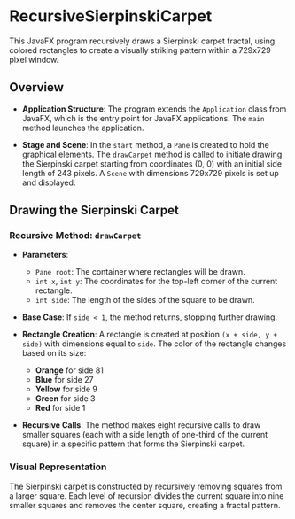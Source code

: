 # RecursiveSierpinskiCarpet
This JavaFX program recursively draws a Sierpinski carpet fractal, using colored rectangles to create a visually striking pattern within a 729x729 pixel window.

## Overview

- **Application Structure**: The program extends the `Application` class from JavaFX, which is the entry point for JavaFX applications. The `main` method launches the application.
  
- **Stage and Scene**: In the `start` method, a `Pane` is created to hold the graphical elements. The `drawCarpet` method is called to initiate drawing the Sierpinski carpet starting from coordinates (0, 0) with an initial side length of 243 pixels. A `Scene` with dimensions 729x729 pixels is set up and displayed.

## Drawing the Sierpinski Carpet

### Recursive Method: `drawCarpet`

- **Parameters**:
  - `Pane root`: The container where rectangles will be drawn.
  - `int x`, `int y`: The coordinates for the top-left corner of the current rectangle.
  - `int side`: The length of the sides of the square to be drawn.

- **Base Case**: If `side < 1`, the method returns, stopping further drawing.

- **Rectangle Creation**: A rectangle is created at position `(x + side, y + side)` with dimensions equal to `side`. The color of the rectangle changes based on its size:
  - **Orange** for side 81
  - **Blue** for side 27
  - **Yellow** for side 9
  - **Green** for side 3
  - **Red** for side 1

- **Recursive Calls**: The method makes eight recursive calls to draw smaller squares (each with a side length of one-third of the current square) in a specific pattern that forms the Sierpinski carpet.

### Visual Representation

The Sierpinski carpet is constructed by recursively removing squares from a larger square. Each level of recursion divides the current square into nine smaller squares and removes the center square, creating a fractal pattern.



